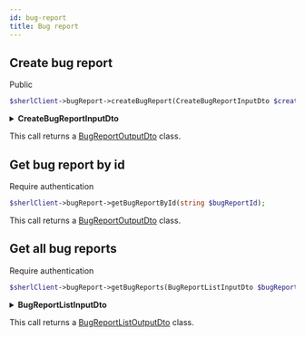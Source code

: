 ```yaml
---
id: bug-report
title: Bug report
---
```


## Create bug report

<span class="badge badge--success">Public</span>

```php
$sherlClient->bugReport->createBugReport(CreateBugReportInputDto $createBugReportInput);
```

<details>
<summary><b>CreateBugReportInputDto</b></summary>

| Fields           |  Type   |      Required      | Description                                        |
| :--------------- | :-----: | :----------------: | :------------------------------------------------- |
| **osName**       | string  | :white_check_mark: | Operating system name where the problem occurred   |
| **browserName**  | string  | :white_check_mark: | Browser name where the problem occurred            |
| **contactEmail** | string  | :white_check_mark: | Email to contact to discuss about the problem      |
| **message**      | string  | :white_check_mark: | Message to explain bug                             |
| **windowHeight** | integer | :white_check_mark: | Height of the window where the problem is detected |
| **windowWidth**  | integer | :white_check_mark: | Width of the window where the problem is detected  |

</details>

This call returns a [BugReportOutputDto](bug-report-types#bugreportoutputdto) class.

## Get bug report by id

<span class="badge badge--warning">Require authentication</span>

```php
$sherlClient->bugReport->getBugReportById(string $bugReportId);
```

This call returns a [BugReportOutputDto](bug-report-types#bugreportoutputdto) class.

## Get all bug reports

<span class="badge badge--warning">Require authentication</span>

```php
$sherlClient->bugReport->getBugReports(BugReportListInputDto $bugReportListInput);
```

<details>
<summary><b>BugReportListInputDto</b></summary>

| Fields           |  Type   | Required | Description                                        |
| :--------------- | :-----: | :------: | :------------------------------------------------- |
| **osName**       | string  |   :x:    | Operating system name where the problem occurred   |
| **browserName**  | string  |   :x:    | Browser name where the problem occurred            |
| **contactEmail** | string  |   :x:    | Email to contact to discuss about the problem      |
| **windowHeight** | integer |   :x:    | Height of the window where the problem is detected |
| **windowWidth**  | integer |   :x:    | Width of the window where the problem is detected  |

</details>

This call returns a [BugReportListOutputDto](bug-report-types#bugreportlistoutputdto) class.
